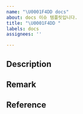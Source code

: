 ```yaml
---
name: "\U0001F4DD docs"
about: docs 이슈 템플릿입니다.
title: "\U0001F4DD "
labels: docs
assignees: ''

---
```


## Description

## Remark

## Reference
